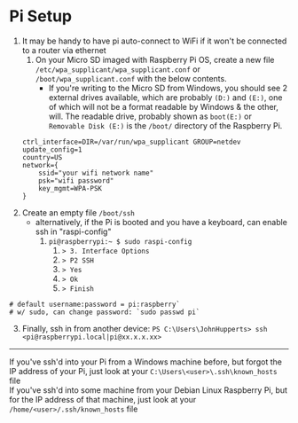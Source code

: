 # Pi Setup
1. It may be handy to have pi auto-connect to WiFi if it won't be connected to a router via ethernet
	1. On your Micro SD imaged with Raspberry Pi OS, create a new file `/etc/wpa_supplicant/wpa_supplicant.conf` or `/boot/wpa_supplicant.conf` with the below contents. 
		- If you're writing to the Micro SD from Windows, you should see 2 external drives available, which are probably `(D:)` and `(E:)`, one of which will not be a format readable by Windows & the other, will. The readable drive, probably shown as `boot(E:)` or `Removable Disk (E:)` is the `/boot/` directory of the Raspberry Pi.
	```
	ctrl_interface=DIR=/var/run/wpa_supplicant GROUP=netdev
	update_config=1
	country=US
	network={
		ssid="your wifi network name"
		psk="wifi password"
		key_mgmt=WPA-PSK
	}
	```
2. Create an empty file `/boot/ssh`
	- alternatively, if the Pi is booted and you have a keyboard, can enable ssh in "raspi-config"
		1. `pi@raspberrypi:~ $ sudo raspi-config`
			1. `> 3. Interface Options`
			2. `> P2 SSH`
			3. `> Yes`
			4. `> Ok`
			5. `> Finish`
```
# default username:password = pi:raspberry`
# w/ sudo, can change password: `sudo passwd pi`
```

3. Finally, ssh in from another device: `PS C:\Users\JohnHupperts> ssh <pi@raspberrypi.local|pi@xx.x.x.xx>`

---
If you've ssh'd into your Pi from a Windows machine before, but forgot the IP address of your Pi, just look at your `C:\Users\<user>\.ssh\known_hosts` file \
If you've ssh'd into some machine from your Debian Linux Raspberry Pi, but for the IP address of that machine, just look at your `/home/<user>/.ssh/known_hosts` file